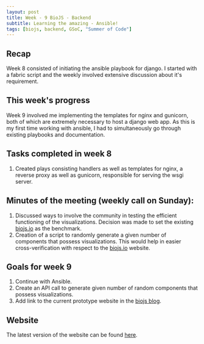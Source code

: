 ```yaml
---
layout: post
title: Week - 9 BioJS - Backend  
subtitle: Learning the amazing - Ansible!
tags: [biojs, backend, GSoC, "Summer of Code"]
---
```


## Recap
Week 8 consisted of initiating the ansible playbook for django. I started with a fabric script and the weekly involved extensive discussion about it's requirement.

## This week's progress
Week 9 involved me implementing the templates for nginx and gunicorn, both of which are extremely necessary to host a django web app. As this is my first time working with ansible, I had to simultaneously go through existing playbooks and documentation.

## Tasks completed in week 8
  1. Created plays consisting handlers as well as templates for nginx, a reverse proxy as well as gunicorn, responsible for serving the wsgi server.

## Minutes of the meeting (weekly call on Sunday):
  1. Discussed ways to involve the community in testing the efficient functioning of the visualizations. Decision was made to set the existing [biojs.io](biojs.io) as the benchmark.
  2. Creation of a script to randomly generate a given number of components that possess visualizations. This would help in easier cross-verification with respect to the [biojs.io](biojs.io) website.

## Goals for week 9
  1. Continue with Ansible.
  2. Create an API call to generate given number of random components that possess visualizations.
  3. Add link to the current prototype website in the [biojs blog](biojs.net).

## Website
The latest version of the website can be found [here](http://139.59.93.32/biojs-frontend/dist/#/).
